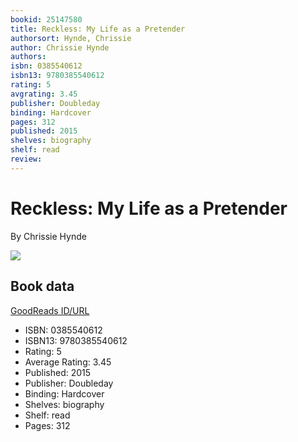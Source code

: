 ```yaml
---
bookid: 25147580
title: Reckless: My Life as a Pretender
authorsort: Hynde, Chrissie
author: Chrissie Hynde
authors: 
isbn: 0385540612
isbn13: 9780385540612
rating: 5
avgrating: 3.45
publisher: Doubleday
binding: Hardcover
pages: 312
published: 2015
shelves: biography
shelf: read
review: 
---
```


# Reckless: My Life as a Pretender

By Chrissie Hynde

![](https://i.gr-assets.com/images/S/compressed.photo.goodreads.com/books/1435597696l/25147580.jpg)

## Book data

[GoodReads ID/URL](https://www.goodreads.com/book/show/25147580)

- ISBN: 0385540612
- ISBN13: 9780385540612
- Rating: 5
- Average Rating: 3.45
- Published: 2015
- Publisher: Doubleday
- Binding: Hardcover
- Shelves: biography
- Shelf: read
- Pages: 312

